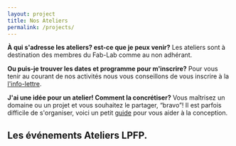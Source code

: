 ```yaml
---
layout: project
title: Nos Ateliers
permalink: /projects/
---
```


**À qui s'adresse les ateliers? est-ce que je peux venir?**
Les ateliers sont à destination des membres du Fab-Lab comme au non adhérant.

**Ou puis-je trouver les dates et programme pour m'inscrire?**
Pour vous tenir au courant de nos activités nous vous conseillons de vous inscrire à la [l'info-lettre](/where).

**J'ai une idée pour un atelier! Comment la concrétiser?**
Vous maîtrisez un domaine ou un projet et vous souhaitez le partager, “bravo”!
Il est parfois difficile de s'organiser, voici un petit <a href='https://github.com/LPFP/ateliers' target='blank'><i class="fa fa-external-link-square"></i> guide</a> pour vous aider à la conception.

## Les événements Ateliers LPFP.
